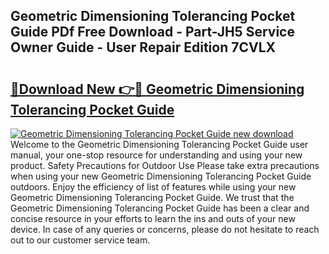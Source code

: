 ## Geometric Dimensioning Tolerancing Pocket Guide PDf Free Download - Part-JH5 Service Owner Guide - User Repair Edition 7CVLX

# <h2><a href="http://bc5267.oget.top/?id=Geometric+Dimensioning+Tolerancing+Pocket+Guide">🔗Download New 👉🔴 Geometric Dimensioning Tolerancing Pocket Guide</a></h2>

[![Geometric Dimensioning Tolerancing Pocket Guide new download](https://i.imgur.com/5g1atiW.png)](http://bc5267.oget.top/?id=Geometric+Dimensioning+Tolerancing+Pocket+Guide)
Welcome to the Geometric Dimensioning Tolerancing Pocket Guide user manual, your one-stop resource for understanding and using your new product. Safety Precautions for Outdoor Use Please take extra precautions when using your new Geometric Dimensioning Tolerancing Pocket Guide outdoors. Enjoy the efficiency of list of features while using your new Geometric Dimensioning Tolerancing Pocket Guide. We trust that the Geometric Dimensioning Tolerancing Pocket Guide has been a clear and concise resource in your efforts to learn the ins and outs of your new device. In case of any queries or concerns, please do not hesitate to reach out to our customer service team.
